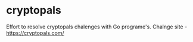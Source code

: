# cryptopals

Effort to resolve cryptopals chalenges with Go programe's. Chalnge site - https://cryptopals.com/
